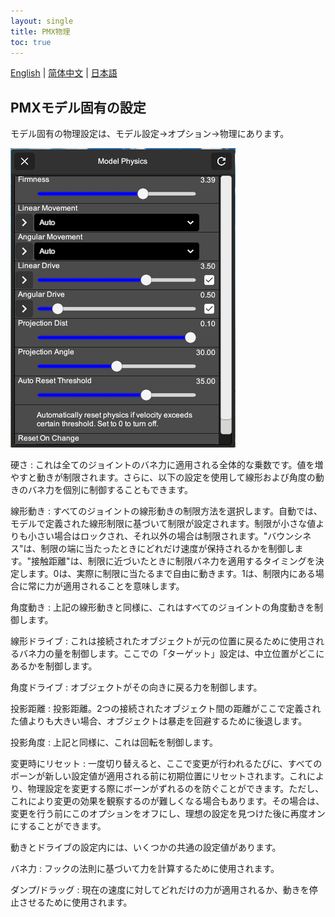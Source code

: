 ```yaml
---
layout: single
title: PMX物理
toc: true
---
```

[English](/dancexr/features/pmx_physics) | [简体中文](/zh/dancexr/features/pmx_physics) | [日本語](/jp/dancexr/features/pmx_physics)


## PMXモデル固有の設定
モデル固有の物理設定は、モデル設定->オプション->物理にあります。

![モデル物理](/images/model-physics.png)

硬さ
: これは全てのジョイントのバネ力に適用される全体的な乗数です。値を増やすと動きが制限されます。さらに、以下の設定を使用して線形および角度の動きのバネ力を個別に制御することもできます。

線形動き
: すべてのジョイントの線形動きの制限方法を選択します。自動では、モデルで定義された線形制限に基づいて制限が設定されます。制限が小さな値よりも小さい場合はロックされ、それ以外の場合は制限されます。"バウンシネス"は、制限の端に当たったときにどれだけ速度が保持されるかを制御します。"接触距離"は、制限に近づいたときに制限バネ力を適用するタイミングを決定します。0は、実際に制限に当たるまで自由に動きます。1は、制限内にある場合に常に力が適用されることを意味します。

角度動き
: 上記の線形動きと同様に、これはすべてのジョイントの角度動きを制御します。

線形ドライブ
: これは接続されたオブジェクトが元の位置に戻るために使用されるバネ力の量を制御します。ここでの「ターゲット」設定は、中立位置がどこにあるかを制御します。

角度ドライブ
: オブジェクトがその向きに戻る力を制御します。

投影距離
: 投影距離。2つの接続されたオブジェクト間の距離がここで定義された値よりも大きい場合、オブジェクトは暴走を回避するために後退します。

投影角度
: 上記と同様に、これは回転を制御します。

変更時にリセット
: 一度切り替えると、ここで変更が行われるたびに、すべてのボーンが新しい設定値が適用される前に初期位置にリセットされます。これにより、物理設定を変更する際にボーンがずれるのを防ぐことができます。ただし、これにより変更の効果を観察するのが難しくなる場合もあります。その場合は、変更を行う前にこのオプションをオフにし、理想の設定を見つけた後に再度オンにすることができます。

動きとドライブの設定内には、いくつかの共通の設定値があります。

バネ力
: フックの法則に基づいて力を計算するために使用されます。

ダンプ/ドラッグ
: 現在の速度に対してどれだけの力が適用されるか、動きを停止させるために使用されます。